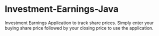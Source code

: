 # Investment-Earnings-Java
Investment Earnings Application to track share prices. 
Simply enter your buying share price followed by your closing price to use the application. 
